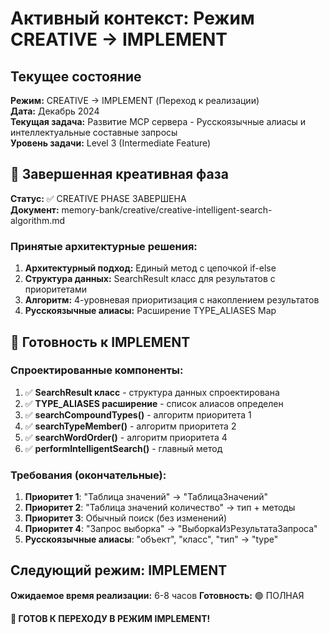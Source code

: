 # Активный контекст: Режим CREATIVE → IMPLEMENT

## Текущее состояние
**Режим:** CREATIVE → IMPLEMENT (Переход к реализации)  
**Дата:** Декабрь 2024  
**Текущая задача:** Развитие MCP сервера - Русскоязычные алиасы и интеллектуальные составные запросы  
**Уровень задачи:** Level 3 (Intermediate Feature)

## 🎨 Завершенная креативная фаза

**Статус:** ✅ CREATIVE PHASE ЗАВЕРШЕНА  
**Документ:** memory-bank/creative/creative-intelligent-search-algorithm.md

### Принятые архитектурные решения:
1. **Архитектурный подход:** Единый метод с цепочкой if-else
2. **Структура данных:** SearchResult класс для результатов с приоритетами
3. **Алгоритм:** 4-уровневая приоритизация с накоплением результатов
4. **Русскоязычные алиасы:** Расширение TYPE_ALIASES Map

## 🎯 Готовность к IMPLEMENT

### Спроектированные компоненты:
1. ✅ **SearchResult класс** - структура данных спроектирована
2. ✅ **TYPE_ALIASES расширение** - список алиасов определен
3. ✅ **searchCompoundTypes()** - алгоритм приоритета 1
4. ✅ **searchTypeMember()** - алгоритм приоритета 2
5. ✅ **searchWordOrder()** - алгоритм приоритета 4
6. ✅ **performIntelligentSearch()** - главный метод

### Требования (окончательные):
1. **Приоритет 1**: "Таблица значений" → "ТаблицаЗначений"
2. **Приоритет 2**: "Таблица значений количество" → тип + методы
3. **Приоритет 3**: Обычный поиск (без изменений)
4. **Приоритет 4**: "Запрос выборка" → "ВыборкаИзРезультатаЗапроса"
5. **Русскоязычные алиасы**: "объект", "класс", "тип" → "type"

## Следующий режим: IMPLEMENT

**Ожидаемое время реализации:** 6-8 часов
**Готовность:** 🟢 ПОЛНАЯ

**🚀 ГОТОВ К ПЕРЕХОДУ В РЕЖИМ IMPLEMENT!**
